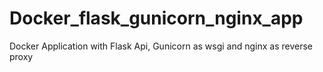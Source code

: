 # Docker_flask_gunicorn_nginx_app
Docker Application with Flask Api, Gunicorn as wsgi and nginx as reverse proxy  
